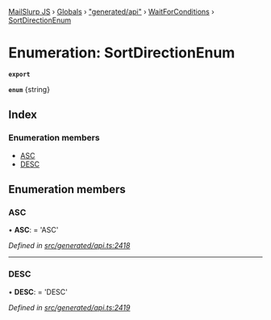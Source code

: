 [MailSlurp JS](../README.md) › [Globals](../globals.md) › ["generated/api"](../modules/_generated_api_.md) › [WaitForConditions](../modules/_generated_api_.waitforconditions.md) › [SortDirectionEnum](_generated_api_.waitforconditions.sortdirectionenum.md)

# Enumeration: SortDirectionEnum

**`export`** 

**`enum`** {string}

## Index

### Enumeration members

* [ASC](_generated_api_.waitforconditions.sortdirectionenum.md#asc)
* [DESC](_generated_api_.waitforconditions.sortdirectionenum.md#desc)

## Enumeration members

###  ASC

• **ASC**: =  <any>'ASC'

*Defined in [src/generated/api.ts:2418](https://github.com/mailslurp/mailslurp-client-ts-js/blob/7141c32/src/generated/api.ts#L2418)*

___

###  DESC

• **DESC**: =  <any>'DESC'

*Defined in [src/generated/api.ts:2419](https://github.com/mailslurp/mailslurp-client-ts-js/blob/7141c32/src/generated/api.ts#L2419)*
